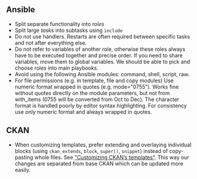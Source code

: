
## Ansible

- Split separate functionality into *roles*
- Split large *tasks* into subtasks using `include`
- Do not use handlers. Restarts are often required between specific tasks and not after everything else.
- Do not refer to variables of another role, otherwise these roles always have to be executed together and precise order. If you need to share variables, move them to global variables. We should be able to pick and choose roles into main playbooks.
- Avoid using the following Ansible modules: command, shell, script, raw.
- For file permissions (e.g. in template, file and copy modules) Use numeric format wrapped in quotes (e.g. mode="0755"). Works fine without quotes directly on the module parameters, but not from with_items (0755 will be converted from Oct to Dec). The character format is handled poorly by editor syntax highlighting. For consistency use only numeric format and always wrapped in quotes.

## CKAN

- When customizing templates, prefer extending and overlaying individual blocks (using `ckan_extends`, `block`, `super()`, `snippet`) instead of copy-pasting whole files. See ["Customizing CKAN’s templates"](http://docs.ckan.org/en/latest/theming/templates.html). This way our changes are separated from base CKAN which can be updated more easily.
